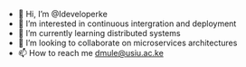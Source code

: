 - 👋 Hi, I’m @Ideveloperke
- 👀 I’m interested in continuous intergration and deployment  
- 🌱 I’m currently learning distributed systems
- 💞️ I’m looking to collaborate on microservices architectures
- 📫 How to reach me dmule@usiu.ac.ke

<!---
Ideveloperke/Ideveloperke is a ✨ special ✨ repository because its `README.md` (this file) appears on your GitHub profile.
You can click the Preview link to take a look at your changes.
--->
